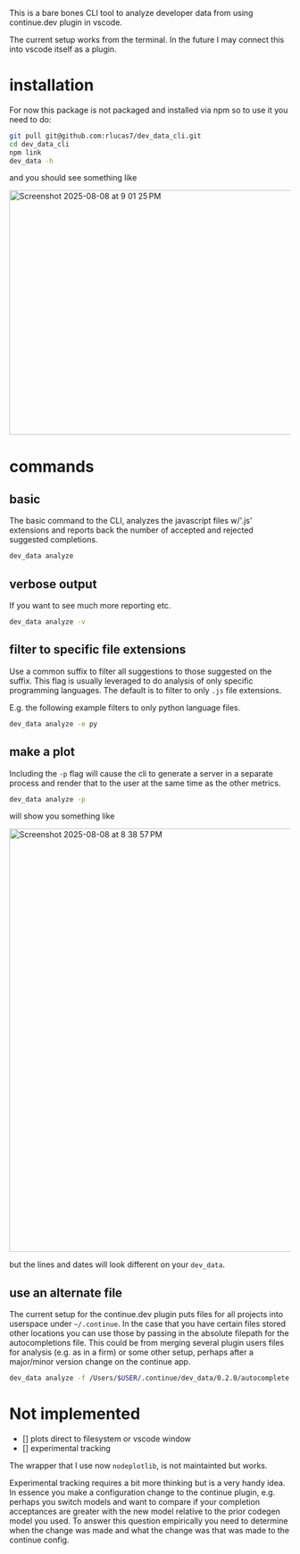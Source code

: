 This is a bare bones CLI tool to analyze developer data from using
continue.dev plugin in vscode.

The current setup works from the terminal.
In the future I may connect this into vscode itself as a plugin.

# installation

For now this package is not packaged and installed via npm
so to use it you need to do:
```bash
git pull git@github.com:rlucas7/dev_data_cli.git
cd dev_data_cli
npm link
dev_data -h
```
and you should see something like

<img width="715" height="438" alt="Screenshot 2025-08-08 at 9 01 25 PM" src="https://github.com/user-attachments/assets/2571c4ba-d10b-4936-ade5-42b737808451" />

# commands

## basic
The basic command to the CLI, analyzes the javascript files w/'.js' extensions
and reports back the number of accepted and rejected suggested completions.

```bash
dev_data analyze
```

## verbose output
If you want to see much more reporting etc.
```bash
dev_data analyze -v
```

## filter to specific file extensions
Use a common suffix to filter all suggestions to those suggested
on the suffix. This flag is usually leveraged to do analysis of
only specific programming languages. The default is to filter to
only `.js` file extensions.

E.g. the following example filters to only python language files.
```bash
dev_data analyze -e py
```

## make a plot
Including the `-p` flag will cause the cli to generate a server
in a separate process and render that to the user at the same
time as the other metrics.

```bash
dev_data analyze -p
```
will show you something like

<img width="1034" height="758" alt="Screenshot 2025-08-08 at 8 38 57 PM" src="https://github.com/user-attachments/assets/1b37ef31-2525-4613-bb34-8920fc8d32da" />

but the lines and dates will look different on your `dev_data`.


## use an alternate file
The current setup for the continue.dev plugin puts files for all projects into
userspace under `~/.continue`. In the case that you have certain files stored
other locations you can use those by passing in the absolute filepath for the
autocompletions file. This could be from merging several plugin users files
for analysis (e.g. as in a firm) or some other setup, perhaps after a major/minor
version change on the continue app.

```bash
dev_data analyze -f /Users/$USER/.continue/dev_data/0.2.0/autocomplete.jsonl
```

# Not implemented

- [] plots direct to filesystem or vscode window
- [] experimental tracking

The wrapper that I use now `nodeplotlib`, is not maintainted but works.

Experimental tracking requires a bit more thinking but is a very handy idea.
In essence you make a configuration change to the continue plugin, e.g. perhaps
you switch models and want to compare if your completion acceptances are greater
with the new model relative to the prior codegen model you used. To answer this
question empirically you need to determine when the change was made and what the
change was that was made to the continue config.


